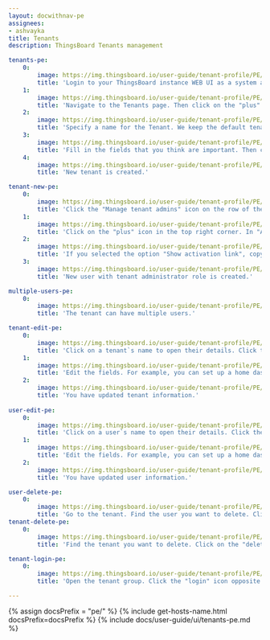 ```yaml
---
layout: docwithnav-pe
assignees:
- ashvayka
title: Tenants
description: ThingsBoard Tenants management

tenants-pe:
    0:
        image: https://img.thingsboard.io/user-guide/tenant-profile/PE/create-tenant-1-pe.png
        title: 'Login to your ThingsBoard instance WEB UI as a system administrator;'
    1:
        image: https://img.thingsboard.io/user-guide/tenant-profile/PE/create-tenant-2-pe.png
        title: 'Navigate to the Tenants page. Then click on the "plus" icon in the upper right corner of the screen;'
    2:
        image: https://img.thingsboard.io/user-guide/tenant-profile/PE/create-tenant-3-pe.png
        title: 'Specify a name for the Tenant. We keep the default tenant profile;'
    3:
        image: https://img.thingsboard.io/user-guide/tenant-profile/PE/create-tenant-4-pe.png
        title: 'Fill in the fields that you think are important. Then click "Add";'
    4:
        image: https://img.thingsboard.io/user-guide/tenant-profile/PE/create-tenant-5-pe.png
        title: 'New tenant is created.'

tenant-new-pe:
    0:
        image: https://img.thingsboard.io/user-guide/tenant-profile/PE/create-user-in-tenant-1-pe.png
        title: 'Click the "Manage tenant admins" icon on the row of the tenant. The second option: choose the tenant and click on it. Then click on "Manage tenant admins" button;'
    1:
        image: https://img.thingsboard.io/user-guide/tenant-profile/PE/create-user-in-tenant-2-pe.png
        title: 'Click on the "plus" icon in the top right corner. In "Add User" window specify user email, enter information about the new user and select "Show activation link" or "Send activation email" from the drop-down menu;'
    2:
        image: https://img.thingsboard.io/user-guide/tenant-profile/PE/create-user-in-tenant-3-pe.png
        title: 'If you selected the option "Show activation link", copy the link address and send it to the user. Click "OK";'
    3:
        image: https://img.thingsboard.io/user-guide/tenant-profile/PE/create-user-in-tenant-4-pe.png
        title: 'New user with tenant administrator role is created.'

multiple-users-pe:
    0:
        image: https://img.thingsboard.io/user-guide/tenant-profile/PE/create-user-in-tenant-5-pe.png
        title: 'The tenant can have multiple users.'

tenant-edit-pe:
    0:
        image: https://img.thingsboard.io/user-guide/tenant-profile/PE/edit-tenant-1-pe.png
        title: 'Click on a tenant`s name to open their details. Click the "pencil" icon to enter edit mode;'
    1:
        image: https://img.thingsboard.io/user-guide/tenant-profile/PE/edit-tenant-2-pe.png
        title: 'Edit the fields. For example, you can set up a home dashboard for all users of this tenant. After that, save all changes;'
    2:
        image: https://img.thingsboard.io/user-guide/tenant-profile/PE/edit-tenant-3-pe.png
        title: 'You have updated tenant information.'
    
user-edit-pe:
    0:
        image: https://img.thingsboard.io/user-guide/tenant-profile/PE/edit-user-1-pe.png
        title: 'Click on a user`s name to open their details. Click the "pencil" icon to enter edit mode;'
    1:
        image: https://img.thingsboard.io/user-guide/tenant-profile/PE/edit-user-2-pe.png
        title: 'Edit the fields. For example, you can set up a home dashboard for all users of this user. After editing, save all changes;'
    2:
        image: https://img.thingsboard.io/user-guide/tenant-profile/PE/edit-user-3-pe.png
        title: 'You have updated user information.'

user-delete-pe:
    0:
        image: https://img.thingsboard.io/user-guide/tenant-profile/PE/delete-user-2-pe.png
        title: 'Go to the tenant. Find the user you want to delete. Click on the "delete" icon and confirm the deletion by clicking on "Yes".'
tenant-delete-pe:
    0:
        image: https://img.thingsboard.io/user-guide/tenant-profile/PE/delete-tenant-2-pe.png
        title: 'Find the tenant you want to delete. Click on the "delete" icon and confirm the deletion by clicking on "Yes".'

tenant-login-pe:
    0:
        image: https://img.thingsboard.io/user-guide/tenant-profile/PE/login-as-a-tenant-administrator-1-pe.png
        title: 'Open the tenant group. Click the "login" icon opposite to the user account to log in as a tenant administrator.'

---
```


{% assign docsPrefix = "pe/" %}
{% include get-hosts-name.html docsPrefix=docsPrefix %}
{% include docs/user-guide/ui/tenants-pe.md %}
